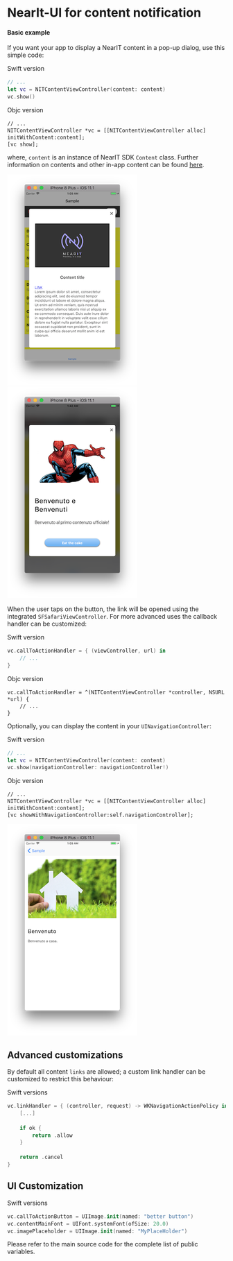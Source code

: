 # NearIt-UI for content notification
#### Basic example
If you want your app to display a NearIT content in a pop-up dialog, use this simple code:

Swift version
```swift
// ...
let vc = NITContentViewController(content: content)
vc.show()

```

Objc version
```objc
// ...
NITContentViewController *vc = [[NITContentViewController alloc] initWithContent:content];
[vc show];
```

where, `content` is an instance of NearIT SDK `Content` class. Further information on contents and other in-app content can be found [here](http://nearit-android.readthedocs.io/en/latest/in-app-content/).

![NearIT-UI content dialog](content.png)![NearIT-UI content dialog customized](content_cta.png)

When the user taps on the button, the link will be opened using the integrated `SFSafariViewController`. For more advanced uses the callback handler can be customized:

Swift version
```swift
vc.callToActionHandler = { (viewController, url) in
    // ...
}
```

Objc version
```objc
vc.callToActionHandler = ^(NITContentViewController *controller, NSURL *url) {
    // ...
}
```

Optionally, you can display the content in your `UINavigationController`:

Swift version
```swift
// ...
let vc = NITContentViewController(content: content)
vc.show(navigationController: navigationController!)
```

Objc version
```Objc
// ...
NITContentViewController *vc = [[NITContentViewController alloc] initWithContent:content];
[vc showWithNavigationController:self.navigationController];
```

![NearIT-UI content dialog](content_custom.png)

## Advanced customizations

 By default all content `links` are allowed; a custom link handler can be customized to restrict this behaviour:

Swift versions
```swift
vc.linkHandler = { (controller, request) -> WKNavigationActionPolicy in
    [...]
    
    if ok {
        return .allow
    }

    return .cancel
}
```

## UI Customization

Swift versions
```swift
vc.callToActionButton = UIImage.init(named: "better button")
vc.contentMainFont = UIFont.systemFont(ofSize: 20.0)
vc.imagePlaceholder = UIImage.init(named: "MyPlaceHolder")
```

Please refer to the main source code for the complete list of public variables.